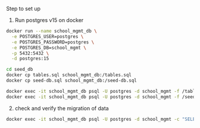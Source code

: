 
Step to set up

1. Run postgres v15 on docker

```sh
docker run --name school_mgmt_db \
  -e POSTGRES_USER=postgres \
  -e POSTGRES_PASSWORD=postgres \
  -e POSTGRES_DB=school_mgmt \
  -p 5432:5432 \
  -d postgres:15
```

```sh
cd seed_db
docker cp tables.sql school_mgmt_db:/tables.sql                              
docker cp seed-db.sql school_mgmt_db:/seed-db.sql
```

```sh
docker exec -it school_mgmt_db psql -U postgres -d school_mgmt -f /tables.sql
docker exec -it school_mgmt_db psql -U postgres -d school_mgmt -f /seed-db.sql
```
2. check and verify the migration of data

```sh
docker exec -it school_mgmt_db psql -U postgres -d school_mgmt -c "SELECT COUNT(*) FROM users;"
```